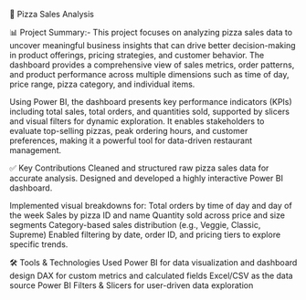🍕 Pizza Sales Analysis

📊 Project Summary:-
This project focuses on analyzing pizza sales data to uncover meaningful business insights that can drive better decision-making in product offerings,
pricing strategies, and customer behavior.
The dashboard provides a comprehensive view of sales metrics, order patterns, and product performance across multiple dimensions such as time of day, price range, pizza category, and individual items.

Using Power BI,
the dashboard presents key performance indicators (KPIs) including total sales, total orders, and quantities sold, supported by slicers and visual filters for dynamic exploration.
It enables stakeholders to evaluate top-selling pizzas, peak ordering hours, and customer preferences, making it a powerful tool for data-driven restaurant management.

✅ Key Contributions
Cleaned and structured raw pizza sales data for accurate analysis.
Designed and developed a highly interactive Power BI dashboard.

Implemented visual breakdowns for:
Total orders by time of day and day of the week
Sales by pizza ID and name
Quantity sold across price and size segments
Category-based sales distribution (e.g., Veggie, Classic, Supreme)
Enabled filtering by date, order ID, and pricing tiers to explore specific trends.


🛠️ Tools & Technologies Used
Power BI for data visualization and dashboard design
DAX for custom metrics and calculated fields
Excel/CSV as the data source
Power BI Filters & Slicers for user-driven data exploration
